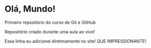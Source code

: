 # Olá, Mundo!
 Primeiro repositório do curso de Git e GitHub

 Repositório criado durante uma aula ao vivo!
 
 Essa linha eu adicionei diretmamente no site! QUE IMPRESSIONANTE!

